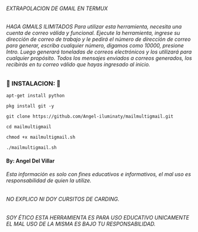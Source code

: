 ###### EXTRAPOLACION DE GMAIL EN TERMUX
###### HAGA GMAILS ILIMITADOS Para utilizar esta herramienta, necesita una cuenta de correo válida y funcional. Ejecute la herramienta, ingrese su dirección de correo de trabajo y le pedirá el número de dirección de correo para generar, escriba cualquier número, digamos como 10000, presione Intro. Luego generará toneladas de correos electrónicos y los utilizará para cualquier propósito. Todos los mensajes enviados a correos generados, los recibirás en tu correo válido que hayas ingresado al inicio. 

### 🔮 INSTALACION: 🔮

```
apt-get install python

pkg install git -y

git clone https://github.com/Angel-iluminaty/mailmultigmail.git

cd mailmultigmail

chmod +x mailmultigmail.sh

./mailmultigmail.sh
```

#### By: Angel Del Villar 


###### Esta información es solo con fines educativos e informativos, el mal uso es responsabilidad de quien la utilize.


######  NO EXPLICO NI DOY CURSITOS DE CARDING.

###### SOY ÉTICO ESTA HERRAMIENTA  ES PARA USO EDUCATIVO UNICAMENTE EL MAL USO DE LA MISMA ES BAJO TU RESPONSABILIDAD.
